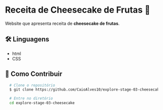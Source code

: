 # Receita de Cheesecake de Frutas 🍰

Website que apresenta receita de **cheesecake de frutas**.

## 🛠 Linguagens

- html
- CSS

## 🤝 Como Contribuir

```bash
  # Clone o repositório
  $ git clone https://github.com/CaioAlves10/explore-stage-03-cheesecake.git
```

```bash
  # Entre no diretório
  cd explore-stage-03-cheesecake
```